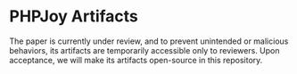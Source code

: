 # PHPJoy Artifacts
The paper is currently under review, and to prevent unintended or malicious behaviors, its artifacts are temporarily accessible only to reviewers. Upon acceptance, we will make its artifacts open-source in this repository.
